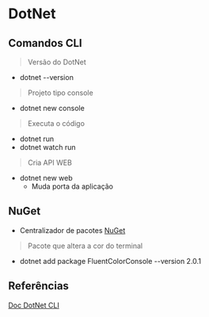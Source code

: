 
# DotNet

## Comandos CLI
> Versão do DotNet
- dotnet --version
> Projeto tipo console
- dotnet new console
> Executa o código
- dotnet run
- dotnet watch run
> Cria API WEB
- dotnet new web
    - Muda porta da aplicação

## NuGet
- Centralizador de pacotes
[NuGet](https://www.nuget.org/)
> Pacote que altera a cor do terminal
- dotnet add package FluentColorConsole --version 2.0.1

## Referências
[Doc DotNet CLI](https://docs.microsoft.com/pt-br/dotnet/core/tools/dotnet)